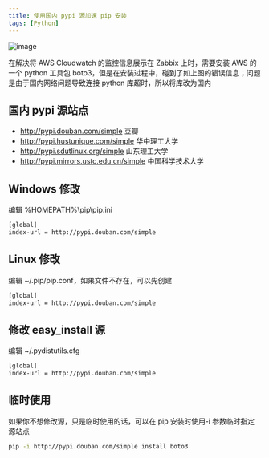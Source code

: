 ```yaml
---
title: 使用国内 pypi 源加速 pip 安装
tags: [Python]
---
```


![image](https://samzong.oss-cn-shenzhen.aliyuncs.com/blog/mxb19.png)

在解决将 AWS Cloudwatch 的监控信息展示在 Zabbix 上时，需要安装 AWS 的一个 python 工具包 boto3，但是在安装过程中，碰到了如上图的错误信息；问题是由于国内网络问题导致连接 python 库超时，所以将库改为国内

## 国内 pypi 源站点

* <http://pypi.douban.com/simple>  豆瓣
* <http://pypi.hustunique.com/simple>  华中理工大学
* <http://pypi.sdutlinux.org/simple>  山东理工大学
* <http://pypi.mirrors.ustc.edu.cn/simple>  中国科学技术大学

## Windows 修改

编辑 %HOMEPATH%\pip\pip.ini

```bash
[global]
index-url = http://pypi.douban.com/simple
```

## Linux 修改

编辑 ~/.pip/pip.conf，如果文件不存在，可以先创建

```bash
[global]
index-url = http://pypi.douban.com/simple
```

## 修改 easy_install 源

编辑 ~/.pydistutils.cfg

```bash
[global]
index-url = http://pypi.douban.com/simple
```

## 临时使用

如果你不想修改源，只是临时使用的话，可以在 pip 安装时使用-i 参数临时指定源站点

```bash
pip -i http://pypi.douban.com/simple install boto3
```
